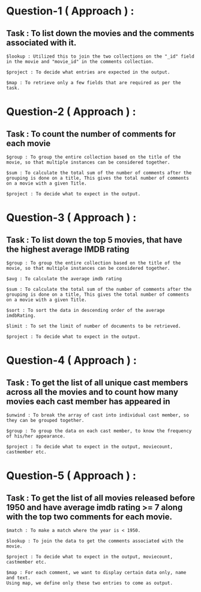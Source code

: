 # Question-1 ( Approach ) :
## Task : To list down the movies and the comments associated with it.
    $lookup : Utilized this to join the two collections on the "_id" field in the movie and "movie_id" in the comments collection.

    $project : To decide what entries are expected in the output.

    $map : To retrieve only a few fields that are required as per the task.

# Question-2 ( Approach ) :
## Task : To count the number of comments for each movie
    $group : To group the entire collection based on the title of the movie, so that multiple instances can be considered together.

    $sum : To calculate the total sum of the number of comments after the grouping is done on a title, This gives the total number of comments on a movie with a given Title.

    $project : To decide what to expect in the output.

# Question-3 ( Approach ) :
## Task : To list down the top 5 movies, that have the highest average IMDB rating

    $group : To group the entire collection based on the title of the movie, so that multiple instances can be considered together.

    $avg : To calculate the average imdb rating

    $sum : To calculate the total sum of the number of comments after the grouping is done on a title, This gives the total number of comments on a movie with a given Title.

    $sort : To sort the data in descending order of the average imdbRating.

    $limit : To set the limit of number of documents to be retrieved.

    $project : To decide what to expect in the output.

# Question-4 ( Approach ) :
## Task : To get the list of all unique cast members across all the movies and to count how many movies each cast member has appeared in

    $unwind : To break the array of cast into individual cast member, so they can be grouped together.

    $group : To group the data on each cast member, to know the frequency of his/her appearance.

    $project : To decide what to expect in the output, moviecount, castmember etc.

# Question-5 ( Approach ) :
## Task : To get the list of all movies released before 1950 and have average imdb rating >= 7 along with the top two comments for each movie.

    $match : To make a match where the year is < 1950.

    $lookup : To join the data to get the comments associated with the movie.

    $project : To decide what to expect in the output, moviecount, castmember etc.

    $map : For each comment, we want to display certain data only, name and text.
    Using map, we define only these two entries to come as output.
